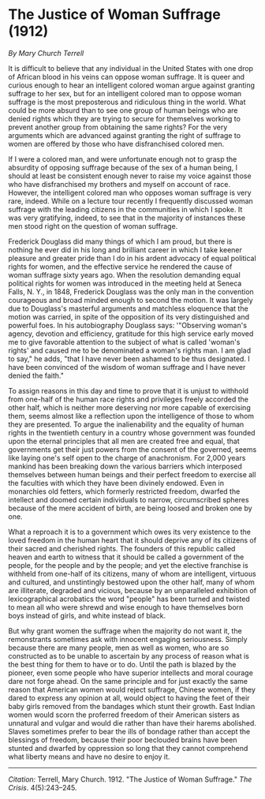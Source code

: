 <!--
title:   The Justice of Woman Suffrage
author:  Terrell, Mary Church
journal: The Crisis
year:    1912
volume:  4
issue:   5
pages:   243-245
-->
# The Justice of Woman Suffrage (1912)

 *By Mary Church Terrell*

It is difficult to believe that any individual in the United States with one drop of African blood in his veins can oppose woman suffrage. It is queer and curious enough to hear an intelligent colored woman argue against granting suffrage to her sex, but for an intelligent colored man to oppose woman suffrage is the most preposterous and ridiculous thing in the world. What could be more absurd than to see one group of human beings who are denied rights which they are trying to secure for themselves working to prevent another group from obtaining the same rights? For the very arguments which are advanced against granting the right of suffrage to women are offered by those who have disfranchised colored men.

If I were a colored man, and were unfortunate enough not to grasp the absurdity of opposing suffrage because of the sex of a human being, I should at least be consistent enough never to raise my voice against those who have disfranchised my brothers and myself on account of race. However, the intelligent colored man who opposes woman suffrage is very rare, indeed. While on a lecture tour recently I frequently discussed woman suffrage with the leading citizens in the communities in which I spoke. It was very gratifying, indeed, to see that in the majority of instances these men stood right on the question of woman suffrage.

Frederick Douglass did many things of which I am proud, but there is nothing he ever did in his long and brilliant career in which I take keener pleasure and greater pride than I do in his ardent advocacy of  equal political rights for women, and the effective service he rendered the cause of woman suffrage sixty years ago. When the resolution demanding equal political rights for women was introduced in the meeting held at Seneca Falls, N. Y., in 1848, Frederick Douglass was the only man in the convention courageous and broad minded enough to second the motion. It was largely due to Douglass's masterful arguments and matchless eloquence that the motion was carried, in spite of the opposition of its very distinguished and powerful foes. In his autobiography Douglass says: '"Observing woman's agency, devotion and efficiency, gratitude for this high service early moved me to give favorable attention to the subject of what is called 'woman's rights' and caused me to be denominated a woman's rights man. I am glad to say," he adds, "that I have never been ashamed to be thus designated. I have been convinced of the wisdom of woman suffrage and I have never denied the faith."

To assign reasons in this day and time to prove that it is unjust to withhold from one-half of the human race rights and privileges freely accorded the other half, which is neither more deserving nor more capable of exercising them, seems almost like a reflection upon the intelligence of those to whom they are presented. To argue the inalienability and the equality of human rights in the twentieth century in a country whose government was founded upon the eternal principles that all men are created free and equal, that governments get their just powers from the consent of the governed, seems like laying one's self open to the charge of anachronism. For 2,000 years mankind has been breaking down the various barriers which interposed themselves between human beings and their perfect freedom to exercise all the faculties with which they have been divinely endowed. Even in monarchies old fetters, which formerly restricted freedom, dwarfed the intellect and doomed certain individuals to narrow, circumscribed spheres because of the mere accident of birth, are being loosed and broken one by one.

What a reproach it is to a government which owes its very existence to the loved freedom in the human heart that it should deprive any of its citizens of their sacred and cherished rights. The founders of this republic called heaven and earth to witness that it should be called a government of the people, for the people and by the people; and yet the elective franchise is withheld from one-half of its citizens, many of whom are intelligent, virtuous and cultured, and unstintingly bestowed upon the other half, many of whom are illiterate, degraded and vicious, because by an unparalleled exhibition of lexicographical acrobatics the word "people" has been turned and twisted to mean all who were shrewd and wise enough to have themselves born boys instead of girls, and white instead of black.

But why grant women the suffrage when the majority do not want it, the remonstrants sometimes ask with innocent engaging seriousness. Simply because there are many people, men as well as women, who are so constructed as to be unable to ascertain by any process of reason what is the best thing for them to have or to do. Until the path is blazed by the pioneer, even some people who have superior intellects and moral courage dare not forge ahead. On the same principle and for just exactly the same reason that American women would reject suffrage, Chinese women, if they dared to express any opinion at all, would object to having the feet of their baby girls removed from the bandages which stunt their growth. East Indian women would scorn the proferred freedom of their American sisters as unnatural and vulgar and would die rather than have their harems abolished. Slaves sometimes prefer to bear the ills of bondage rather than accept the blessings of freedom, because their poor beclouded brains have been stunted and dwarfed by oppression so long that they cannot comprehend what liberty means and have no desire to enjoy it.

_________________
*Citation:* Terrell, Mary Church. 1912. "The Justice of Woman Suffrage." *The Crisis*. 4(5):243&ndash;245.
